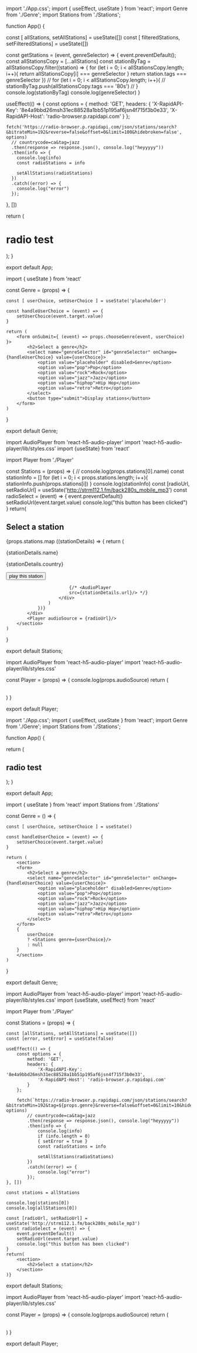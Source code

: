 <!-- APP.JS -->

import './App.css';
import { useEffect, useState } from 'react';
import Genre from './Genre';
import Stations from './Stations';


function App() {

  const [ allStations, setAllStations] = useState([])
  const [ filteredStations, setFilteredStations] = useState([])

  const getStations = (event, genreSelector) => {
    event.preventDefault();
    const allStationsCopy = [...allStations]
    const stationByTag = allStationsCopy.filter((station) => {
      for (let i = 0; i < allStationsCopy.length; i++){
        return allStationsCopy[i] === genreSelector
      }
      return station.tags === genreSelector
    })
      // for (let i = 0; i < allStationsCopy.length; i++){
      //   stationByTag.push(allStationsCopy.tags === '80s')
      // }
    console.log(stationByTag)
    console.log(genreSelector)
  }

  
  useEffect(() => {
    const options = {
      method: 'GET',
      headers: {
        'X-RapidAPI-Key': '8e4a9bbd26msh31ec88528a1bb51p195af6jsn4f715f3b0e33',
        'X-RapidAPI-Host': 'radio-browser.p.rapidapi.com'
      }
    };

    fetch('https://radio-browser.p.rapidapi.com/json/stations/search?&bitrateMin=192&reverse=false&offset=0&limit=100&hidebroken=false', options)
      // countrycode=ca&tag=jazz
      .then(response => response.json(), console.log("heyyyyy"))
      .then(info => {
        console.log(info)
        const radioStations = info

        setAllStations(radioStations)
      })
      .catch((error) => {
        console.log("error")
      });
  }, []) 

  return (
    <div className="App">
      <h1>radio test</h1>
      <Genre chooseGenre = {getStations} />
      <Stations stations = {allStations} />
    </div>
  );
}

export default App;


<!-- GENRE.JS -->
import { useState } from 'react'

const Genre = (props) => {

    const [ userChoice, setUserChoice ] = useState('placeholder')

    const handleUserChoice = (event) => {
        setUserChoice(event.target.value)
    }

    return (
        <form onSubmit={ (event) => props.chooseGenre(event, userChoice) }>
            <h2>Select a genre</h2>
            <select name="genreSelector" id="genreSelector" onChange={handleUserChoice} value={userChoice}>
                <option value="placeholder" disabled>Genre</option>
                <option value="pop">Pop</option>
                <option value="rock">Rock</option>
                <option value="jazz">Jazz</option>
                <option value="hiphop">Hip Hop</option>
                <option value="retro">Retro</option>
            </select>
            <button type="submit">Display stations</button>
        </form>
    )
}

export default Genre;

<!-- STATIONS.JS -->
import AudioPlayer from 'react-h5-audio-player'
import 'react-h5-audio-player/lib/styles.css'
import {useState} from 'react'

import Player from './Player'

const Stations = (props) => {
    // console.log(props.stations[0].name)
    const stationInfo = []
        for (let i = 0; i < props.stations.length; i++){
            stationInfo.push(props.stations[i])
        }
    console.log(stationInfo)
    const [radioUrl, setRadioUrl] = useState('http://strm112.1.fm/back280s_mobile_mp3')
    const radioSelect = (event) => {
        event.preventDefault()
        setRadioUrl(event.target.value)
        console.log("this button has been clicked")
    }
    return(
        <section>
            <h2>Select a station</h2>
            <div className='stationList wrapper'>
                {props.stations.map ((stationDetails) => {
                    return (
                        <div className="stationInfo" key={stationDetails.id}>
                            <p>{stationDetails.name}</p>
                            <p>{stationDetails.country}</p>
                            <button className="infoButton" value={stationDetails.url} onClick ={radioSelect}>play this station</button>

                            {/* <AudioPlayer 
                            src={stationDetails.url}/> */}
                        </div>
                    )
                })}
            </div>
            <Player audioSource = {radioUrl}/>
        </section>
    )
}

export default Stations;

<!-- PLAYER.JS -->
import AudioPlayer from 'react-h5-audio-player'
import 'react-h5-audio-player/lib/styles.css'


const Player = (props) => {
    console.log(props.audioSource)
    return (
      <div className='radioPlayer'>
        <AudioPlayer
          autoPlay 
          src={props.audioSource}/>  
      </div>
    )
}

export default Player;







<!-- RADIO API EXPERIMENT -->

<!-- APP.JS -->
import './App.css';
import { useEffect, useState } from 'react';
import Genre from './Genre';
import Stations from './Stations';


function App() {

  return (
    <div className="App">
      <h1>radio test</h1>
      <Genre />
    </div>
  );
}

export default App;

<!-- GENRE.JS -->
import { useState } from 'react'
import Stations from './Stations'

const Genre = () => {

    const [ userChoice, setUserChoice ] = useState()

    const handleUserChoice = (event) => {
        setUserChoice(event.target.value)
    }

    return (
        <section>
        <form>
            <h2>Select a genre</h2>
            <select name="genreSelector" id="genreSelector" onChange={handleUserChoice} value={userChoice}>
                <option value="placeholder" disabled>Genre</option>
                <option value="pop">Pop</option>
                <option value="rock">Rock</option>
                <option value="jazz">Jazz</option>
                <option value="hiphop">Hip Hop</option>
                <option value="retro">Retro</option>
            </select>
        </form>
        {
            userChoice
            ? <Stations genre={userChoice}/> 
            : null
        }
        </section>
    )
}

export default Genre;

<!-- STATIONS.JS -->
import AudioPlayer from 'react-h5-audio-player'
import 'react-h5-audio-player/lib/styles.css'
import {useState, useEffect} from 'react'

import Player from './Player'

const Stations = (props) => {

    const [allStations, setAllStations] = useState([])
    const [error, setError] = useState(false)

    useEffect(() => {
        const options = {
            method: 'GET',
            headers: {
                'X-RapidAPI-Key': '8e4a9bbd26msh31ec88528a1bb51p195af6jsn4f715f3b0e33',
                'X-RapidAPI-Host': 'radio-browser.p.rapidapi.com'
            }
        };

        fetch(`https://radio-browser.p.rapidapi.com/json/stations/search?&bitrateMin=192&tag=${props.genre}&reverse=false&offset=0&limit=10&hidebroken=false`, options)
            // countrycode=ca&tag=jazz
            .then(response => response.json(), console.log("heyyyyy"))
            .then(info => {
                console.log(info)
                if (info.length = 0)
                { setError = true }
                const radioStations = info

                setAllStations(radioStations)
            })
            .catch((error) => {
                console.log("error")
            });
    }, []) 
    
    const stations = allStations

    console.log(stations[0])
    console.log(allStations[0])

    const [radioUrl, setRadioUrl] = useState('http://strm112.1.fm/back280s_mobile_mp3')
    const radioSelect = (event) => {
        event.preventDefault()
        setRadioUrl(event.target.value)
        console.log("this button has been clicked")
    }
    return(
        <section>
            <h2>Select a station</h2>
        </section>
    )}

export default Stations;

<!-- PLAYER.JS -->
import AudioPlayer from 'react-h5-audio-player'
import 'react-h5-audio-player/lib/styles.css'


const Player = (props) => {
    console.log(props.audioSource)
    return (
      <div className='radioPlayer'>
        <AudioPlayer
          autoPlay 
          src={props.audioSource}/>  
      </div>
    )
}

export default Player;










